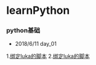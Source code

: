 # learnPython

### python基础
- 2018/6/11 day_01

1.[绑定luka的脚本](https://github.com/ifyangyiisyangyi/learnPython/blob/master/day_20/luka_auto_bind.py)
2.[绑定luka的脚本](https://github.com/ifyangyiisyangyi/learnPython/blob/master/luka_auto_registe.py)

